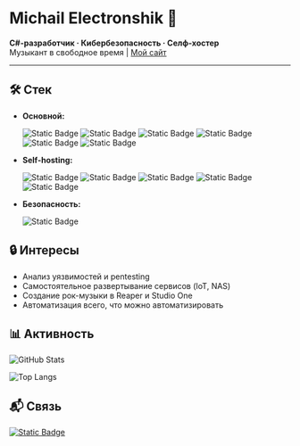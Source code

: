 # Michail Electronshik 👾  
**C#-разработчик · Кибербезопасность · Селф-хостер**  
Музыкант в свободное время | [Мой сайт](https://hack1exe.netlify.app)

---

## 🛠 Стек  
- **Основной:**

    ![Static Badge](https://img.shields.io/badge/Framework-informative?style=for-the-badge&logo=dotnet&logoSize=auto&color=555555)
    ![Static Badge](https://img.shields.io/badge/Python-informative?style=for-the-badge&logo=python&logoSize=auto&color=555555)
    ![Static Badge](https://img.shields.io/badge/JavaScript-informative?style=for-the-badge&logo=javascript&logoSize=auto&color=555555)
    ![Static Badge](https://img.shields.io/badge/Nuxt.js-informative?style=for-the-badge&logo=nuxt&logoSize=auto&color=555555)
    ![Static Badge](https://img.shields.io/badge/Astro.js-informative?style=for-the-badge&logo=astro&logoSize=auto&color=555555)
    ![Static Badge](https://img.shields.io/badge/Docker-informative?style=for-the-badge&logo=docker&logoSize=auto&color=555555)

- **Self-hosting:** 
  
    ![Static Badge](https://img.shields.io/badge/proxmox-informative?style=for-the-badge&logo=proxmox&logoSize=auto&color=555555)
    ![Static Badge](https://img.shields.io/badge/Portainer-informative?style=for-the-badge&logo=portainer&logoSize=auto&color=555555)
    ![Static Badge](https://img.shields.io/badge/Uptime%20Kuma-informative?style=for-the-badge&logo=uptimekuma&logoSize=auto&color=555555)
    ![Static Badge](https://img.shields.io/badge/Home%20Assistant-informative?style=for-the-badge&logo=homeassistant&logoSize=auto&color=555555)
    ![Static Badge](https://img.shields.io/badge/esphome-informative?style=for-the-badge&logo=esphome&logoSize=auto&color=555555)

- **Безопасность:**

    ![Static Badge](https://img.shields.io/badge/Kali%20Linux-informative?style=for-the-badge&logo=kalilinux&logoSize=auto&color=555555&logoColor=FFFFFF)



## 🔒 Интересы  
- Анализ уязвимостей и pentesting
- Самостоятельное развертывание сервисов (IoT, NAS)
- Создание рок-музыки в Reaper и Studio One
- Автоматизация всего, что можно автоматизировать

## 📊 Активность  
<!-- Виджет статистики -->
![GitHub Stats](https://github-readme-stats.vercel.app/api?username=hack1exe&show_icons=true&theme=dark&count_private=true)

<!-- Виджет языков -->
![Top Langs](https://github-readme-stats.vercel.app/api/top-langs/?username=hack1exe&langs_count=6&layout=compact&theme=dark)

## 📬 Связь  
[![Static Badge](https://img.shields.io/badge/my%20website-informative?style=for-the-badge&&logoSize=auto&color=212121)](https://hack1exe.netlify.app)  

